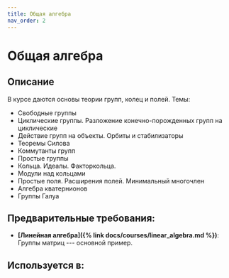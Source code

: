 ```yaml
---
title: Общая алгебра
nav_order: 2
---
```


# Общая алгебра


## Описание 
В курсе даются основы теории групп, колец и полей.
Темы:
- Свободные группы
- Циклические группы. Разложение конечно-порожденных групп на циклические
- Действие групп на объекты. Орбиты и стабилизаторы
- Теоремы Силова
- Коммутанты групп
- Простые группы
- Кольца. Идеалы. Факторкольца.
- Модули над кольцами
- Простые поля. Расширения полей. Минимальный многочлен
- Алгебра кватернионов
- Группы Галуа


## Предварительные требования:

- **[Линейная алгебра]({% link docs/courses/linear_algebra.md %})**: Группы матриц --- основной пример.



## Используется в:
